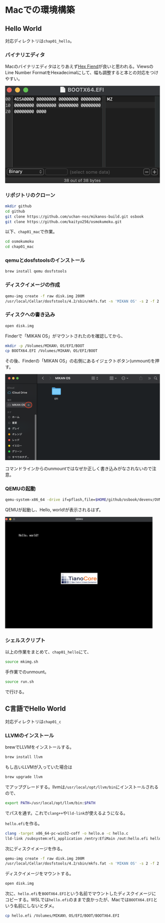 # Macでの環境構築

## Hello World

対応ディレクトリは`chap01_hello`。

### バイナリエディタ

Macのバイナリエディタはとりあえず[Hex Fiend](https://hexfiend.com/)が良いと思われる。ViewsのLine Number FormatをHexadecimalにして、幅も調整すると本との対応をつけやすい。

![Hex Fiend](fig/hexfiend.png)

### リポジトリのクローン

```sh
mkdir github
cd github
git clone https://github.com/uchan-nos/mikanos-build.git osbook
git clone https://github.com/kaityo256/osmokumoku.git
```

以下、`chap01_mac`で作業。

```sh
cd osmokumoku
cd chap01_mac
```

### qemuとdosfstoolsのインストール

```sh
brew install qemu dosfstools
```

### ディスクイメージの作成

```sh
qemu-img create -f raw disk.img 200M
/usr/local/Cellar/dosfstools/4.2/sbin/mkfs.fat -n 'MIKAN OS' -s 2 -f 2 -R 32 -F 32 disk.img       
```

### ディスクへの書き込み

```sh
open disk.img
```

Finderで「MIKAN OS」がマウントされたのを確認してから、

```sh
mkdir -p /Volumes/MIKAN\ OS/EFI/BOOT
cp BOOTX64.EFI /Volumes/MIKAN\ OS/EFI/BOOT
```

その後、Finderの「MIKAN OS」の右側にあるイジェクトボタン(unmount)を押す。

![finder](fig/finder.png)

コマンドラインからのunmountではなぜか正しく書き込みがなされないので注意。

### QEMUの起動

```sh
qemu-system-x86_64 -drive if=pflash,file=$HOME/github/osbook/devenv/OVMF_CODE.fd -drive if=pflash,file=$HOME/github/osbook/devenv/OVMF_VARS.fd -hda disk.img
```

QEMUが起動し、Hello, world!が表示されるはず。

![fig](fig/hello_world_mac.png)

### シェルスクリプト

以上の作業をまとめて、`chap01_hello`にて、

```sh
source mkimg.sh
```

手作業でのunmount。

```sh
source run.sh
```

で行ける。

## C言語でHello World

対応ディレクトリは`chap01_c`

### LLVMのインストール

brewでLLVMをインストールする。

```sh
brew install llvm
```

もし古いLLVMが入っていた場合は

```sh
brew upgrade llvm
```

でアップグレードする。llvmは`/usr/local/opt/llvm/bin`にインストールされるので、

```sh
export PATH=/usr/local/opt/llvm/bin:$PATH
```

でパスを通す。これで`clang++`や`lld-link`が使えるようになる。

`hello.efi`を作る。

```sh
clang -target x86_64-pc-win32-coff -o hello.o -c hello.c
lld-link /subsystem:efi_application /entry:EfiMain /out:hello.efi hello.o
```

次にディスクイメージを作る。

```sh
qemu-img create -f raw disk.img 200M
/usr/local/Cellar/dosfstools/4.2/sbin/mkfs.fat -n 'MIKAN OS' -s 2 -f 2 -R 32 -F 32 disk.img         
```

ディスクイメージをマウントする。

```sh
open disk.img
```

次に、`hello.efi`を`BOOTX64.EFI`という名前でマウントしたディスクイメージにコピーする。WSLでは`hello.efi`のままで良かったが、Macでは`BOOTX64.EFI`という名前にしないとダメ。

```sh
cp hello.efi /Volumes/MIKAN\ OS/EFI/BOOT/BOOTX64.EFI
```

